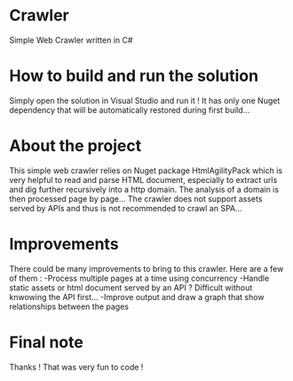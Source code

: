 # Crawler
Simple Web Crawler written in C#

# How to build and run the solution
Simply open the solution in Visual Studio and run it ! It has only one Nuget dependency that will be automatically
restored during first build...

# About the project
This simple web crawler relies on Nuget package HtmlAgilityPack which is very helpful to read and parse HTML document,
especially to extract urls and dig further recursively into a http domain. The analysis of a domain is then processed
page by page... The crawler does not support assets served by APIs and thus is not recommended to crawl an SPA...

# Improvements
There could be many improvements to bring to this crawler. Here are a few of them :
-Process multiple pages at a time using concurrency
-Handle static assets or html document served by an API ? Difficult without knwowing the API first...
-Improve output and draw a graph that show relationships between the pages

# Final note
Thanks ! That was very fun to code !
